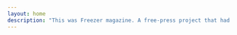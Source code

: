 ```yaml
---
layout: home
description: "This was Freezer magazine. A free-press project that had some impact on the italian scene some time ago. | Ecco il meglio di una rivista andata. Per nutrire quella voglia nostalgica di celebrare il passato, che stupisce il mondo."
---
```

